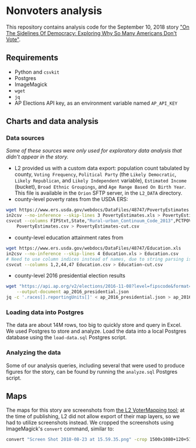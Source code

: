 # Nonvoters analysis

This repository contains analysis code for the September 10, 2018 story ["On The Sidelines Of Democracy: Exploring Why So Many Americans Don't Vote"](https://www.npr.org/2018/09/10/645223716/on-the-sidelines-of-democracy-exploring-why-so-many-americans-dont-vote).

## Requirements

- Python and `csvkit`
- Postgres
- ImageMagick
- `wget`
- `jq`
- AP Elections API key, as an environment variable named `AP_API_KEY`

## Charts and data analysis

### Data sources

_Some of these sources were only used for exploratory data analysis that didn't appear in the story._

- L2 provided us with a custom data export: population count tabulated by county, `Voting Frequency`, `Political Party` (the `Likely Democratic`, `Likely Republican`, and `Likely Independent` variable), `Estimated Income` (bucket), `Broad Ethnic Groupings`, and `Age Range Based On Birth Year`. This file is available in the `Orion` SFTP server, in the `L2_DATA` directory.
- county-level poverty rates from the USDA ERS:
```bash
wget https://www.ers.usda.gov/webdocs/DataFiles/48747/PovertyEstimates.xls
in2csv --no-inference --skip-lines 3 PovertyEstimates.xls > PovertyEstimates.csv
csvcut --columns FIPStxt,State,"Rural-urban_Continuum_Code_2013",PCTPOVALL_2016,MEDHHINC_2016 \
	PovertyEstimates.csv > PovertyEstimates-cut.csv
```
- county-level education attainment rates from
```bash
wget https://www.ers.usda.gov/webdocs/DataFiles/48747/Education.xls
in2csv --no-inference --skip-lines 4 Education.xls > Education.csv
# Need to use column indices instead of names, due to string parsing issues
csvcut --columns 1,2,44,47 Education.csv > Education-cut.csv
```
- county-level 2016 presidential election results
```bash
wget "https://api.ap.org/v2/elections/2016-11-08?level=fipscode&format=json&officeID=P&apikey=${AP_API_KEY}" \
	--output-document ap_2016_presidential.json
jq -c '.races[].reportingUnits[]' < ap_2016_presidential.json > ap_2016_presidential_races.json
```

### Loading data into Postgres

The data are about 14M rows, too big to quickly store and query in Excel. We used Postgres to store and analyze. Load the data into a local Postgres database using the `load-data.sql` Postgres script.

### Analyzing the data

Some of our analysis queries, including several that were used to produce figures for the story, can be found by running the `analyze.sql` Postgres script.

## Maps

The maps for this story are screenshots from [the L2 VoterMapping tool](https://login.votermapping.com/client); at the time of publishing, L2 did not allow export of their map layers, so we had to utilize screenshots instead. We cropped the screenshots using ImageMagick's `convert` command, similar to:

```bash
convert "Screen Shot 2018-08-23 at 15.59.35.png" -crop 1500x1080+120+510 el-paso-nonvoter.png
```
